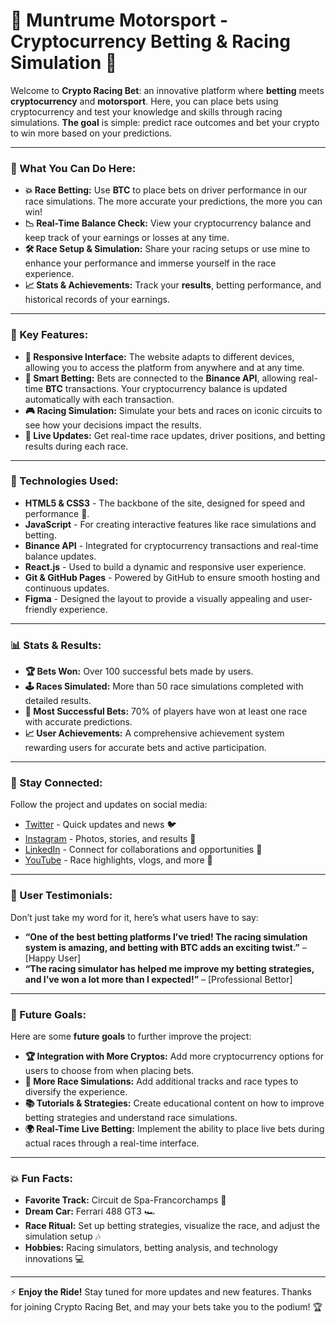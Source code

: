 # 🚀 **Muntrume Motorsport - Cryptocurrency Betting & Racing Simulation** 🌟

Welcome to **Crypto Racing Bet**: an innovative platform where **betting** meets **cryptocurrency** and **motorsport**. Here, you can place bets using cryptocurrency and test your knowledge and skills through racing simulations. **The goal** is simple: predict race outcomes and bet your crypto to win more based on your predictions.

---

### **🔧 What You Can Do Here:**

- **💥 Race Betting:** Use **BTC** to place bets on driver performance in our race simulations. The more accurate your predictions, the more you can win!
- **📉 Real-Time Balance Check:** View your cryptocurrency balance and keep track of your earnings or losses at any time.
- **🛠️ Race Setup & Simulation:** Share your racing setups or use mine to enhance your performance and immerse yourself in the race experience.
- **📈 Stats & Achievements:** Track your **results**, betting performance, and historical records of your earnings.

---

### **🚨 Key Features:**

- **📱 Responsive Interface:** The website adapts to different devices, allowing you to access the platform from anywhere and at any time.
- **🤑 Smart Betting:** Bets are connected to the **Binance API**, allowing real-time **BTC** transactions. Your cryptocurrency balance is updated automatically with each transaction.
- **🎮 Racing Simulation:** Simulate your bets and races on iconic circuits to see how your decisions impact the results.
- **📡 Live Updates:** Get real-time race updates, driver positions, and betting results during each race.

---

### **🚀 Technologies Used:**

- **HTML5 & CSS3** - The backbone of the site, designed for speed and performance 🚀.
- **JavaScript** - For creating interactive features like race simulations and betting.
- **Binance API** - Integrated for cryptocurrency transactions and real-time balance updates.
- **React.js** - Used to build a dynamic and responsive user experience.
- **Git & GitHub Pages** - Powered by GitHub to ensure smooth hosting and continuous updates.
- **Figma** - Designed the layout to provide a visually appealing and user-friendly experience.

---

### **📊 Stats & Results:**

- **🏆 Bets Won:** Over 100 successful bets made by users.
- **🕹️ Races Simulated:** More than 50 race simulations completed with detailed results.
- **🎯 Most Successful Bets:** 70% of players have won at least one race with accurate predictions.
- **📈 User Achievements:** A comprehensive achievement system rewarding users for accurate bets and active participation.

---

### **📱 Stay Connected:**

Follow the project and updates on social media:

- [Twitter](#) - Quick updates and news 🐦
- [Instagram](#) - Photos, stories, and results 📸
- [LinkedIn](#) - Connect for collaborations and opportunities 💼
- [YouTube](#) - Race highlights, vlogs, and more 🎥

---

### **💬 User Testimonials:**
Don’t just take my word for it, here’s what users have to say:
- **“One of the best betting platforms I’ve tried! The racing simulation system is amazing, and betting with BTC adds an exciting twist.”** – [Happy User]
- **“The racing simulator has helped me improve my betting strategies, and I’ve won a lot more than I expected!”** – [Professional Bettor]

---

### **🎯 Future Goals:**
Here are some **future goals** to further improve the project:
- **🏆 Integration with More Cryptos:** Add more cryptocurrency options for users to choose from when placing bets.
- **🚗 More Race Simulations:** Add additional tracks and race types to diversify the experience.
- **📚 Tutorials & Strategies:** Create educational content on how to improve betting strategies and understand race simulations.
- **🌍 Real-Time Live Betting:** Implement the ability to place live bets during actual races through a real-time interface.

---

### **💥 Fun Facts:**
- **Favorite Track:** Circuit de Spa-Francorchamps 🏁
- **Dream Car:** Ferrari 488 GT3 🏎️
- **Race Ritual:** Set up betting strategies, visualize the race, and adjust the simulation setup 🎶
- **Hobbies:** Racing simulators, betting analysis, and technology innovations 💻

---

⚡ **Enjoy the Ride!** Stay tuned for more updates and new features. Thanks for joining Crypto Racing Bet, and may your bets take you to the podium! 🏆
